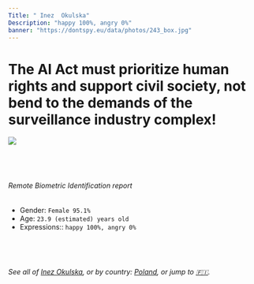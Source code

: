 ```yaml
---
Title: " Inez  Okulska"
Description: "happy 100%, angry 0%"
banner: "https://dontspy.eu/data/photos/243_box.jpg"
---
```


# The AI Act must prioritize human rights and support civil society, not bend to the demands of the surveillance industry complex!

<link rel="stylesheet" type="text/css" href="/css/blog.css" />

<div class="is-fake" hidden>

_This image is **clearly fake**_, yet we [continue to collect them because the AI Act negotiations](/blog/why-deepfake/) are heading in a direction that will only make people's lives more complicated. For a more in-depth explanation, read: [Double threat: why losing the battle against Face Biometrics would fuel the proliferation of deepfakes](/blog/the-dual-threat-how-losing-the-biometric-battle-fuels-deepfake-proliferation/).


</div>

<!-- <img src="https://dontspy.eu/data/photos/54_box.jpg" /> -->
<img src="https://dontspy.eu/data/photos/243_box.jpg" />

## <br>

###### Remote Biometric Identification report

* <span class="label">Gender:</span> `Female 95.1%`
* <span class="label">Age:</span> `23.9 (estimated) years old`
* <span class="label">Expressions::</span> `happy 100%, angry 0%`

## <br>

###### See all of [ Inez  Okulska](/policymaker#%20Inez%20%20Okulska), or by country: [Poland](/country#Poland), or jump to [🇫🇮](/x/213).

## <br>
